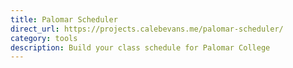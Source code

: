```yaml
---
title: Palomar Scheduler
direct_url: https://projects.calebevans.me/palomar-scheduler/
category: tools
description: Build your class schedule for Palomar College
---
```

